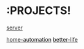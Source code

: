 # :PROJECTS!
[server](server.md)

[home-automation](home-automation.md)
[better-life](better-life/index.md)


